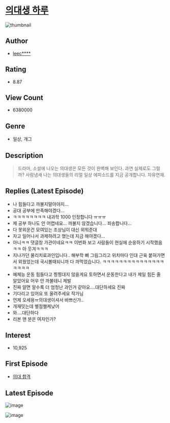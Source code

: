 # [의대생 하루](https://comic.naver.com/bestChallenge/list?titleId=752287)
![thumbnail](https://image-comic.pstatic.net/user_contents_data/challenge_comic/2020/09/30/336392/thumbnail_202x164fc5a7006_204f_485c_9429_b79c05a3a4f1_00000645.JPEG)

## Author
- [leec****](https://comic.naver.com/artistTitle?id=336392)

## Rating
- 8.87

## View Count
- 6380000

## Genre
- 일상, 개그

## Description
> 드라마, 소설에 나오는 의대생은 모든 것이 완벽해 보인다. 과연 실제로도 그럴까? 사람냄새 나는 의대생들의 리얼 일상 에피소드를 지금 공개합니다. 자유연재.

## Replies (Latest Episode)
- 나 힘들다고 까불지말아야지...
- 공대 공부에 만족해야겠다...
- ㅋㅋㅋㅋㅋㅋㅋㅋ 내과학 1000 인정합니다 ㅠㅠㅠ
- 제 공부 하나도 안 어렵네요... 까불지 않겠습니다... 죄송합니다...
- 다 못외운건 모여있는 조상님이 대신 외워준대
- 자고 일어나서 과제하려고 했는데 지금 해야겠다...
- 아니ㅋㅋ 댓글창 가관이네요ㅋㅋ 이번화 보고 사람들이 현실에 순응하기 시작했음ㅋㅋ 아 웃겨ㅋㅋㅋ
- 지나가던 물리치료과인입니다.. 해부학 뼈 그림그리고 위치마다 인대 근육 붙혀가면서 외웠었는데 국시볼때되니까 다 까먹었습니다. ㅋㅋㅋㅋㅋㅋㅋㅋㅋㅋㅋㅋㅋㅋㅋㅋㅋㅋㅋ
- 예체능 운동 힘들다고 찡찡대지 않을게요 토하면서 운동한다고 내가 제일 힘든 줄 알았어요 어우 안 까불테니 제발
- 진짜 알면 알수록 더 엄청난 과인거 같아요….대단하세요 진짜
- 기다리고 있어요 또 올려주세요 작가님
- 언제 오세용ㅠ의대생이셔서 바쁘신가..
- 개재밋는데 별점왤케낮어
- 와....대단하다
- 리본 맨 분은 여자인가?

## Interest
- 10,925

## First Episode
- [의대 합격](https://comic.naver.com/bestChallenge/detail?titleId=752287&no=1)

## Latest Episode
![image](https://image-comic.pstatic.net/user_contents_data/challenge_comic/2022/03/26/336392/upload_3473789572984944692.jpeg)

![image](https://image-comic.pstatic.net/user_contents_data/challenge_comic/2022/03/26/336392/upload_3762531407582277987.jpeg)
